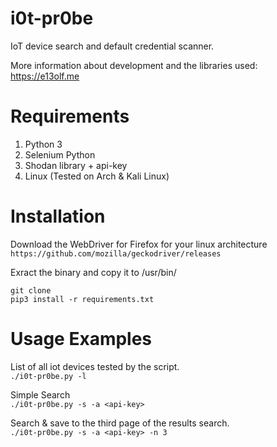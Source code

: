 # i0t-pr0be
IoT device search and default credential scanner. 

More information about development and the libraries used: https://e13olf.me

# Requirements
1. Python 3
2. Selenium Python
3. Shodan library + api-key
4. Linux (Tested on Arch & Kali Linux)

# Installation
Download the WebDriver for Firefox for your linux architecture  
``https://github.com/mozilla/geckodriver/releases``  

Exract the binary and copy it to /usr/bin/  

``git clone ``  
``pip3 install -r requirements.txt``  

# Usage Examples
List of all iot devices tested by the script.  
``./i0t-pr0be.py -l``

Simple Search  
``./i0t-pr0be.py -s -a <api-key>``

Search & save to the third page of the results search.  
``./i0t-pr0be.py -s -a <api-key> -n 3``

